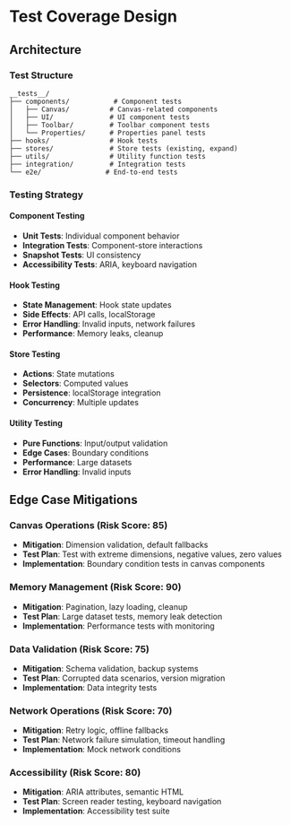 # Test Coverage Design

## Architecture

### Test Structure
```
__tests__/
├── components/           # Component tests
│   ├── Canvas/          # Canvas-related components
│   ├── UI/              # UI component tests
│   ├── Toolbar/         # Toolbar component tests
│   └── Properties/      # Properties panel tests
├── hooks/               # Hook tests
├── stores/              # Store tests (existing, expand)
├── utils/               # Utility function tests
├── integration/         # Integration tests
└── e2e/                # End-to-end tests
```

### Testing Strategy

#### Component Testing
- **Unit Tests**: Individual component behavior
- **Integration Tests**: Component-store interactions
- **Snapshot Tests**: UI consistency
- **Accessibility Tests**: ARIA, keyboard navigation

#### Hook Testing
- **State Management**: Hook state updates
- **Side Effects**: API calls, localStorage
- **Error Handling**: Invalid inputs, network failures
- **Performance**: Memory leaks, cleanup

#### Store Testing
- **Actions**: State mutations
- **Selectors**: Computed values
- **Persistence**: localStorage integration
- **Concurrency**: Multiple updates

#### Utility Testing
- **Pure Functions**: Input/output validation
- **Edge Cases**: Boundary conditions
- **Performance**: Large datasets
- **Error Handling**: Invalid inputs

## Edge Case Mitigations

### Canvas Operations (Risk Score: 85)
- **Mitigation**: Dimension validation, default fallbacks
- **Test Plan**: Test with extreme dimensions, negative values, zero values
- **Implementation**: Boundary condition tests in canvas components

### Memory Management (Risk Score: 90)
- **Mitigation**: Pagination, lazy loading, cleanup
- **Test Plan**: Large dataset tests, memory leak detection
- **Implementation**: Performance tests with monitoring

### Data Validation (Risk Score: 75)
- **Mitigation**: Schema validation, backup systems
- **Test Plan**: Corrupted data scenarios, version migration
- **Implementation**: Data integrity tests

### Network Operations (Risk Score: 70)
- **Mitigation**: Retry logic, offline fallbacks
- **Test Plan**: Network failure simulation, timeout handling
- **Implementation**: Mock network conditions

### Accessibility (Risk Score: 80)
- **Mitigation**: ARIA attributes, semantic HTML
- **Test Plan**: Screen reader testing, keyboard navigation
- **Implementation**: Accessibility test suite